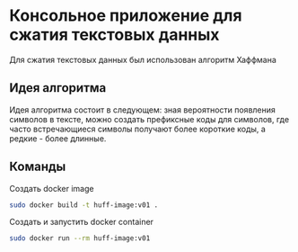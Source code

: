 # Консольное приложение для сжатия текстовых данных

Для сжатия текстовых данных был использован алгоритм Хаффмана

## Идея алгоритма

Идея алгоритма состоит в следующем: зная вероятности появления символов в тексте, можно создать префиксные коды для символов, где часто встречающиеся символы получают более короткие коды, а редкие - более длинные.

## Команды

Создать docker image
```bash
sudo docker build -t huff-image:v01 .
```

Создать и запустить docker container
```bash
sudo docker run --rm huff-image:v01
```


